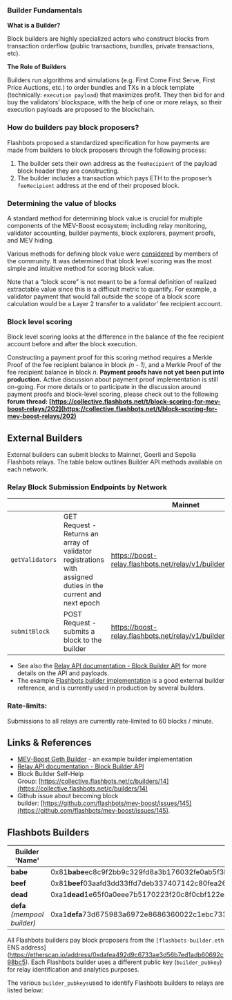 ### Builder Fundamentals

**What is a Builder?**

Block builders are highly specialized actors who construct blocks from transaction orderflow (public transactions, bundles, private transactions, etc).

**The Role of Builders**

Builders run algorithms and simulations (e.g. First Come First Serve, First Price Auctions, etc.) to order bundles and TXs in a block template (technically: `execution payload`) that maximizes profit. They then bid for and buy the validators’ blockspace, with the help of one or more relays, so their execution payloads are proposed to the blockchain.

### How do builders pay block proposers?

Flashbots proposed a standardized specification for how payments are made from builders to block proposers through the following process:

1. The builder sets their own address as the `feeRecipient` of the payload block header they are constructing. 
2. The builder includes a transaction which pays ETH to the proposer’s `feeRecipient` address at the end of their proposed block. 

### Determining the value of blocks

A standard method for determining block value is crucial for multiple components of the MEV-Boost ecosystem; including relay monitoring, validator accounting, builder payments, block explorers, payment proofs, and MEV hiding. 

Various methods for defining block value were [considered](https://collective.flashbots.net/t/block-scoring-for-mev-boost-relays/202) by members of the community. It was determined that block level scoring was the most simple and intuitive method for scoring block value.

Note that a “block score” is not meant to be a formal definition of realized extractable value since this is a difficult metric to quantify. For example, a validator payment that would fall outside the scope of a block score calculation would be a Layer 2 transfer to a validator’ fee recipient account.

### Block level scoring

Block level scoring looks at the difference in the balance of the fee recipient account before and after the block execution.  

Constructing a payment proof for this scoring method requires a Merkle Proof of the fee recipient balance in block *(n - 1)*, and a Merkle Proof of the fee recipient balance in block *n*. **Payment proofs have not yet been put into production.** Active discussion about payment proof implementation is still on-going. For more details or to participate in the discussion around payment proofs and block-level scoring, please check out to the following **forum thread: [https://collective.flashbots.net/t/block-scoring-for-mev-boost-relays/202](https://collective.flashbots.net/t/block-scoring-for-mev-boost-relays/202)**

## External Builders

External builders can submit blocks to Mainnet, Goerli and Sepolia Flashbots relays. The table below outlines Builder API methods available on each network.

### **Relay Block Submission Endpoints by Network**

|  |  | Mainnet | Goerli | Sepolia |
| --- | --- | --- | --- | --- |
| `getValidators` | GET Request - Returns an array of validator registrations with assigned duties in the current and next epoch | https://boost-relay.flashbots.net/relay/v1/builder/validators  | https://builder-relay-goerli.flashbots.net/relay/v1/builder/validators  | https://builder-relay-sepolia.flashbots.net/relay/v1/builder/validators |
| `submitBlock` | POST Request - submits a block to the builder | https://boost-relay.flashbots.net/relay/v1/builder/blocks  | https://builder-relay-goerli.flashbots.net/relay/v1/builder/blocks | https://builder-relay-sepolia.flashbots.net/relay/v1/builder/blocks |

- See also the [Relay API documentation - Block Builder API](https://bit.ly/3BmGZ3T) for more details on the API and payloads.
- The example [Flashbots builder implementation](https://github.com/flashbots/boost-geth-builder) is a good external builder reference, and is currently used in production by several builders.

### **Rate-limits:**

Submissions to all relays are currently rate-limited to 60 blocks / minute.

## Links & References

- [MEV-Boost Geth Builder](https://github.com/flashbots/boost-geth-builder) - an example builder implementation
- [Relay API documentation - Block Builder API](https://bit.ly/3BmGZ3T)
- Block Builder Self-Help Group: [https://collective.flashbots.net/c/builders/14](https://collective.flashbots.net/c/builders/14)
- Github issue about becoming block builder: [https://github.com/flashbots/mev-boost/issues/145](https://github.com/flashbots/mev-boost/issues/145).

## Flashbots Builders

| **Builder 'Name'** | **Builder Public Key** |
| --- | --- |
| **babe**| 0x81**babe**ec8c9f2bb9c329fd8a3b176032fe0ab5f3b92a3f44d4575a231c7bd9c31d10b6328ef68ed1e8c02a3dbc8e80f9 |
| **beef**| 0x81**beef**03aafd3dd33ffd7deb337407142c80fea2690e5b3190cfc01bde5753f28982a7857c96172a75a234cb7bcb994f |
| **dead**| 0xa1**dead**1e65f0a0eee7b5170223f20c8f0cbf122eac3324d61afbdb33a8885ff8cab2ef514ac2c7698ae0d6289ef27fc |
| **defa** *(mempool builder)* | 0xa1**defa**73d675983a6972e8686360022c1ebc73395067dd1908f7ac76a526a19ac75e4f03ccab6788c54fdb81ff84fc1b |


All Flashbots builders pay block proposers from the `[flashbots-builder.eth` ENS address](https://etherscan.io/address/0xdafea492d9c6733ae3d56b7ed1adb60692c98bc5). Each Flashbots builder uses a different public key (`builder_pubkey`) for relay identification and analytics purposes. 

The various `builder_pubkeys`used to identify Flashbots builders to relays are listed below: